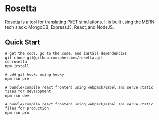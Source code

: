 # Rosetta

Rosetta is a tool for translating PhET simulations. It is built using the MERN tech stack: MongoDB, ExpressJS, React,
and NodeJS.

## Quick Start

```shell
# get the code, go to the code, and install dependencies
git clone git@github.com:phetsims/rosetta.git
cd rosetta
npm install

# add git hooks using husky
npm run pre

# bundle/compile react frontend using webpack/babel and serve static files for development
npm run dev

# bundle/compile react frontend using webpack/babel and serve static files for production
npm run pro
```